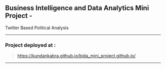 ## Business Intelligence and Data Analytics Mini Project - 

Twitter Based Political Analysis

<hr>

### Project deployed at : 

> https://kundankabra.github.io/bida_mini_project.github.io/
<hr>
